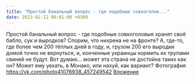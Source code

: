 ```yaml
---
title: "Простой банальный вопрос - где подобные совкоголов..."
date: 2023-02-12 06:01:00 +0300
---
```


Простой банальный вопрос - где подобные совкоголовые хранят своё бабло, сук и выродков? Спорим, что нихрена не на фронте? А, где-то, где более чем 200 тёплых дней в году, и, грузом 200 его выродки домой точно не вернуться, и, конченные украинцы кормить их трупами свиней не будут.
Вот думаю... может эта страна не достойна таких как он? Может ему уехать, в Монако, или нахуй, как вариант?
Фотография
<a class="vk-attach" href="https://vk.com/photo41076938_457249542">https://vk.com/photo41076938_457249542</a>
<a class="vk-attach" href="https://vk.com/photo41076938_457249542">Вложение</a>
